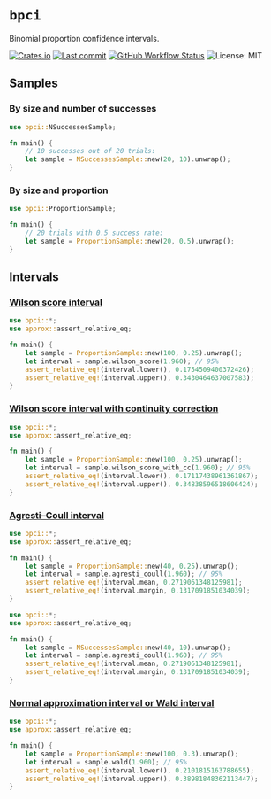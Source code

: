 # `bpci`

Binomial proportion confidence intervals.

[![Crates.io](https://img.shields.io/crates/v/bpci)](https://crates.io/crates/bpci)
[![Last commit](https://img.shields.io/github/last-commit/eigenein/bpci)](https://github.com/eigenein/bpci/commits/master)
[![GitHub Workflow Status](https://img.shields.io/github/workflow/status/eigenein/bpci/Check)](https://github.com/eigenein/bpci/actions)
![License: MIT](https://img.shields.io/crates/l/bpci)

## Samples

### By size and number of successes

```rust
use bpci::NSuccessesSample;

fn main() {
    // 10 successes out of 20 trials:
    let sample = NSuccessesSample::new(20, 10).unwrap();
}
```

### By size and proportion

```rust
use bpci::ProportionSample;

fn main() {
    // 20 trials with 0.5 success rate:
    let sample = ProportionSample::new(20, 0.5).unwrap();
}
```

## Intervals

### [Wilson score interval](https://en.wikipedia.org/wiki/Binomial_proportion_confidence_interval#Wilson_score_interval)

```rust
use bpci::*;
use approx::assert_relative_eq;

fn main() {
    let sample = ProportionSample::new(100, 0.25).unwrap();
    let interval = sample.wilson_score(1.960); // 95%
    assert_relative_eq!(interval.lower(), 0.1754509400372426);
    assert_relative_eq!(interval.upper(), 0.3430464637007583);
}
```

### [Wilson score interval with continuity correction](https://en.wikipedia.org/wiki/Binomial_proportion_confidence_interval#Wilson_score_interval_with_continuity_correction)

```rust
use bpci::*;
use approx::assert_relative_eq;

fn main() {
    let sample = ProportionSample::new(100, 0.25).unwrap();
    let interval = sample.wilson_score_with_cc(1.960); // 95%
    assert_relative_eq!(interval.lower(), 0.17117438961361867);
    assert_relative_eq!(interval.upper(), 0.34838596518606424);
}
```

### [Agresti–Coull interval](https://en.wikipedia.org/wiki/Binomial_proportion_confidence_interval#Agresti%E2%80%93Coull_interval)

```rust
use bpci::*;
use approx::assert_relative_eq;

fn main() {
    let sample = ProportionSample::new(40, 0.25).unwrap();
    let interval = sample.agresti_coull(1.960); // 95%
    assert_relative_eq!(interval.mean, 0.2719061348125981);
    assert_relative_eq!(interval.margin, 0.1317091851034039);
}
```

```rust
use bpci::*;
use approx::assert_relative_eq;

fn main() {
    let sample = NSuccessesSample::new(40, 10).unwrap();
    let interval = sample.agresti_coull(1.960); // 95%
    assert_relative_eq!(interval.mean, 0.2719061348125981);
    assert_relative_eq!(interval.margin, 0.1317091851034039);
}
```

### [Normal approximation interval or Wald interval](https://en.wikipedia.org/wiki/Binomial_proportion_confidence_interval#Normal_approximation_interval_or_Wald_interval)

```rust
use bpci::*;
use approx::assert_relative_eq;

fn main() {
    let sample = ProportionSample::new(100, 0.3).unwrap();
    let interval = sample.wald(1.960); // 95%
    assert_relative_eq!(interval.lower(), 0.2101815163788655);
    assert_relative_eq!(interval.upper(), 0.38981848362113447);
}
```
